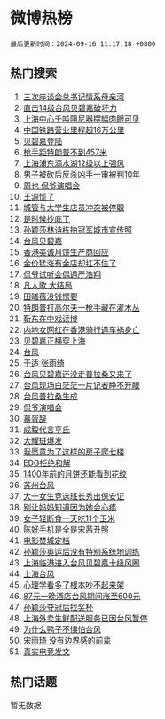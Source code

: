 # 微博热榜

`最后更新时间：2024-09-16 11:17:18 +0800`

## 热门搜索

1. [三次座谈会总书记情系母亲河](https://m.weibo.cn/search?containerid=100103type%3D1%26t%3D10%26q%3D%23%E4%B8%89%E6%AC%A1%E5%BA%A7%E8%B0%88%E4%BC%9A%E6%80%BB%E4%B9%A6%E8%AE%B0%E6%83%85%E7%B3%BB%E6%AF%8D%E4%BA%B2%E6%B2%B3%23&stream_entry_id=51&isnewpage=1&extparam=seat%3D1%26cate%3D10103%26pos%3D0%26q%3D%2523%25E4%25B8%2589%25E6%25AC%25A1%25E5%25BA%25A7%25E8%25B0%2588%25E4%25BC%259A%25E6%2580%25BB%25E4%25B9%25A6%25E8%25AE%25B0%25E6%2583%2585%25E7%25B3%25BB%25E6%25AF%258D%25E4%25BA%25B2%25E6%25B2%25B3%2523%26dgr%3D0%26stream_entry_id%3D51%26c_type%3D51%26filter_type%3Drealtimehot%26display_time%3D1726456637%26pre_seqid%3D17264566372360123631363)
1. [直击14级台风贝碧嘉破坏力](https://m.weibo.cn/search?containerid=100103type%3D1%26t%3D10%26q%3D%23%E7%9B%B4%E5%87%BB14%E7%BA%A7%E5%8F%B0%E9%A3%8E%E8%B4%9D%E7%A2%A7%E5%98%89%E7%A0%B4%E5%9D%8F%E5%8A%9B%23&stream_entry_id=31&isnewpage=1&extparam=seat%3D1%26q%3D%2523%25E7%259B%25B4%25E5%2587%25BB14%25E7%25BA%25A7%25E5%258F%25B0%25E9%25A3%258E%25E8%25B4%259D%25E7%25A2%25A7%25E5%2598%2589%25E7%25A0%25B4%25E5%259D%258F%25E5%258A%259B%2523%26filter_type%3Drealtimehot%26c_type%3D31%26realpos%3D1%26band_rank%3D1%26pos%3D0%26cate%3D5001%26flag%3D1%26stream_entry_id%3D31%26lcate%3D5001%26dgr%3D0%26display_time%3D1726456637%26pre_seqid%3D17264566372360123631363)
1. [上海中心千吨阻尼器摆幅肉眼可见](https://m.weibo.cn/search?containerid=100103type%3D1%26t%3D10%26q%3D%23%E4%B8%8A%E6%B5%B7%E4%B8%AD%E5%BF%83%E5%8D%83%E5%90%A8%E9%98%BB%E5%B0%BC%E5%99%A8%E6%91%86%E5%B9%85%E8%82%89%E7%9C%BC%E5%8F%AF%E8%A7%81%23&stream_entry_id=31&isnewpage=1&extparam=seat%3D1%26q%3D%2523%25E4%25B8%258A%25E6%25B5%25B7%25E4%25B8%25AD%25E5%25BF%2583%25E5%258D%2583%25E5%2590%25A8%25E9%2598%25BB%25E5%25B0%25BC%25E5%2599%25A8%25E6%2591%2586%25E5%25B9%2585%25E8%2582%2589%25E7%259C%25BC%25E5%258F%25AF%25E8%25A7%2581%2523%26filter_type%3Drealtimehot%26c_type%3D31%26realpos%3D2%26band_rank%3D2%26pos%3D1%26cate%3D5001%26flag%3D1%26stream_entry_id%3D31%26lcate%3D5001%26dgr%3D0%26display_time%3D1726456637%26pre_seqid%3D17264566372360123631363)
1. [中国铁路营业里程超16万公里](https://m.weibo.cn/search?containerid=100103type%3D1%26t%3D10%26q%3D%23%E4%B8%AD%E5%9B%BD%E9%93%81%E8%B7%AF%E8%90%A5%E4%B8%9A%E9%87%8C%E7%A8%8B%E8%B6%8516%E4%B8%87%E5%85%AC%E9%87%8C%23&stream_entry_id=31&isnewpage=1&extparam=seat%3D1%26q%3D%2523%25E4%25B8%25AD%25E5%259B%25BD%25E9%2593%2581%25E8%25B7%25AF%25E8%2590%25A5%25E4%25B8%259A%25E9%2587%258C%25E7%25A8%258B%25E8%25B6%258516%25E4%25B8%2587%25E5%2585%25AC%25E9%2587%258C%2523%26filter_type%3Drealtimehot%26c_type%3D31%26realpos%3D3%26band_rank%3D3%26pos%3D2%26cate%3D5001%26flag%3D0%26stream_entry_id%3D31%26lcate%3D5001%26dgr%3D0%26display_time%3D1726456637%26pre_seqid%3D17264566372360123631363)
1. [贝碧嘉登陆](https://m.weibo.cn/search?containerid=100103type%3D1%26t%3D10%26q%3D%E8%B4%9D%E7%A2%A7%E5%98%89%E7%99%BB%E9%99%86&stream_entry_id=31&isnewpage=1&extparam=seat%3D1%26q%3D%25E8%25B4%259D%25E7%25A2%25A7%25E5%2598%2589%25E7%2599%25BB%25E9%2599%2586%26filter_type%3Drealtimehot%26c_type%3D31%26realpos%3D4%26band_rank%3D4%26pos%3D3%26cate%3D5001%26flag%3D0%26stream_entry_id%3D31%26lcate%3D5001%26dgr%3D0%26display_time%3D1726456637%26pre_seqid%3D17264566372360123631363)
1. [枪手距特朗普不到457米](https://m.weibo.cn/search?containerid=100103type%3D1%26t%3D10%26q%3D%23%E6%9E%AA%E6%89%8B%E8%B7%9D%E7%89%B9%E6%9C%97%E6%99%AE%E4%B8%8D%E5%88%B0457%E7%B1%B3%23&stream_entry_id=31&isnewpage=1&extparam=seat%3D1%26q%3D%2523%25E6%259E%25AA%25E6%2589%258B%25E8%25B7%259D%25E7%2589%25B9%25E6%259C%2597%25E6%2599%25AE%25E4%25B8%258D%25E5%2588%25B0457%25E7%25B1%25B3%2523%26filter_type%3Drealtimehot%26c_type%3D31%26realpos%3D5%26band_rank%3D5%26pos%3D4%26cate%3D5001%26flag%3D2%26stream_entry_id%3D31%26lcate%3D5001%26dgr%3D0%26display_time%3D1726456637%26pre_seqid%3D17264566372360123631363)
1. [上海浦东滴水湖12级以上强风](https://m.weibo.cn/search?containerid=100103type%3D1%26t%3D10%26q%3D%23%E4%B8%8A%E6%B5%B7%E6%B5%A6%E4%B8%9C%E6%BB%B4%E6%B0%B4%E6%B9%9612%E7%BA%A7%E4%BB%A5%E4%B8%8A%E5%BC%BA%E9%A3%8E%23&stream_entry_id=31&isnewpage=1&extparam=seat%3D1%26q%3D%2523%25E4%25B8%258A%25E6%25B5%25B7%25E6%25B5%25A6%25E4%25B8%259C%25E6%25BB%25B4%25E6%25B0%25B4%25E6%25B9%259612%25E7%25BA%25A7%25E4%25BB%25A5%25E4%25B8%258A%25E5%25BC%25BA%25E9%25A3%258E%2523%26filter_type%3Drealtimehot%26c_type%3D31%26realpos%3D6%26band_rank%3D6%26pos%3D5%26cate%3D5001%26flag%3D1%26stream_entry_id%3D31%26lcate%3D5001%26dgr%3D0%26display_time%3D1726456637%26pre_seqid%3D17264566372360123631363)
1. [男子被砍后反杀凶手一审被判10年](https://m.weibo.cn/search?containerid=100103type%3D1%26t%3D10%26q%3D%23%E7%94%B7%E5%AD%90%E8%A2%AB%E7%A0%8D%E5%90%8E%E5%8F%8D%E6%9D%80%E5%87%B6%E6%89%8B%E4%B8%80%E5%AE%A1%E8%A2%AB%E5%88%A410%E5%B9%B4%23&stream_entry_id=31&isnewpage=1&extparam=seat%3D1%26q%3D%2523%25E7%2594%25B7%25E5%25AD%2590%25E8%25A2%25AB%25E7%25A0%258D%25E5%2590%258E%25E5%258F%258D%25E6%259D%2580%25E5%2587%25B6%25E6%2589%258B%25E4%25B8%2580%25E5%25AE%25A1%25E8%25A2%25AB%25E5%2588%25A410%25E5%25B9%25B4%2523%26filter_type%3Drealtimehot%26c_type%3D31%26realpos%3D7%26band_rank%3D7%26pos%3D6%26cate%3D5001%26flag%3D0%26stream_entry_id%3D31%26lcate%3D5001%26dgr%3D0%26display_time%3D1726456637%26pre_seqid%3D17264566372360123631363)
1. [周也 侃爷演唱会](https://m.weibo.cn/search?containerid=100103type%3D1%26t%3D10%26q%3D%E5%91%A8%E4%B9%9F+%E4%BE%83%E7%88%B7%E6%BC%94%E5%94%B1%E4%BC%9A&stream_entry_id=31&isnewpage=1&extparam=seat%3D1%26q%3D%25E5%2591%25A8%25E4%25B9%259F%2520%25E4%25BE%2583%25E7%2588%25B7%25E6%25BC%2594%25E5%2594%25B1%25E4%25BC%259A%26filter_type%3Drealtimehot%26c_type%3D31%26realpos%3D8%26band_rank%3D8%26pos%3D7%26cate%3D5001%26flag%3D2%26stream_entry_id%3D31%26lcate%3D5001%26dgr%3D0%26display_time%3D1726456637%26pre_seqid%3D17264566372360123631363)
1. [王源慌了](https://m.weibo.cn/search?containerid=100103type%3D1%26t%3D10%26q%3D%23%E7%8E%8B%E6%BA%90%E6%85%8C%E4%BA%86%23&stream_entry_id=31&isnewpage=1&extparam=seat%3D1%26q%3D%2523%25E7%258E%258B%25E6%25BA%2590%25E6%2585%258C%25E4%25BA%2586%2523%26filter_type%3Drealtimehot%26c_type%3D31%26realpos%3D9%26band_rank%3D9%26pos%3D8%26cate%3D5001%26flag%3D2%26stream_entry_id%3D31%26lcate%3D5001%26dgr%3D0%26display_time%3D1726456637%26pre_seqid%3D17264566372360123631363)
1. [城管与大学生店员冲突被停职](https://m.weibo.cn/search?containerid=100103type%3D1%26t%3D10%26q%3D%23%E5%9F%8E%E7%AE%A1%E4%B8%8E%E5%A4%A7%E5%AD%A6%E7%94%9F%E5%BA%97%E5%91%98%E5%86%B2%E7%AA%81%E8%A2%AB%E5%81%9C%E8%81%8C%23&stream_entry_id=31&isnewpage=1&extparam=seat%3D1%26q%3D%2523%25E5%259F%258E%25E7%25AE%25A1%25E4%25B8%258E%25E5%25A4%25A7%25E5%25AD%25A6%25E7%2594%259F%25E5%25BA%2597%25E5%2591%2598%25E5%2586%25B2%25E7%25AA%2581%25E8%25A2%25AB%25E5%2581%259C%25E8%2581%258C%2523%26filter_type%3Drealtimehot%26c_type%3D31%26realpos%3D10%26band_rank%3D10%26pos%3D9%26cate%3D5001%26flag%3D1%26stream_entry_id%3D31%26lcate%3D5001%26dgr%3D0%26display_time%3D1726456637%26pre_seqid%3D17264566372360123631363)
1. [是时候抄底了](https://m.weibo.cn/search?containerid=100103type%3D1%26t%3D10%26q%3D%23%E6%98%AF%E6%97%B6%E5%80%99%E6%8A%84%E5%BA%95%E4%BA%86%23&stream_entry_id=31&isnewpage=1&extparam=seat%3D1%26q%3D%2523%25E6%2598%25AF%25E6%2597%25B6%25E5%2580%2599%25E6%258A%2584%25E5%25BA%2595%25E4%25BA%2586%2523%26filter_type%3Drealtimehot%26c_type%3D31%26adid%3D254913%26realpos%3D11%26band_rank%3D11%26pos%3D10%26dgr%3D0%26flag%3D0%26stream_entry_id%3D31%26lcate%3D5001%26cate%3D5001%26display_time%3D1726456637%26pre_seqid%3D17264566372360123631363)
1. [孙颖莎林诗栋拍冠军城市宣传照](https://m.weibo.cn/search?containerid=100103type%3D1%26t%3D10%26q%3D%23%E5%AD%99%E9%A2%96%E8%8E%8E%E6%9E%97%E8%AF%97%E6%A0%8B%E6%8B%8D%E5%86%A0%E5%86%9B%E5%9F%8E%E5%B8%82%E5%AE%A3%E4%BC%A0%E7%85%A7%23&stream_entry_id=31&isnewpage=1&extparam=seat%3D1%26q%3D%2523%25E5%25AD%2599%25E9%25A2%2596%25E8%258E%258E%25E6%259E%2597%25E8%25AF%2597%25E6%25A0%258B%25E6%258B%258D%25E5%2586%25A0%25E5%2586%259B%25E5%259F%258E%25E5%25B8%2582%25E5%25AE%25A3%25E4%25BC%25A0%25E7%2585%25A7%2523%26filter_type%3Drealtimehot%26c_type%3D31%26realpos%3D12%26band_rank%3D12%26pos%3D11%26cate%3D5001%26flag%3D1%26stream_entry_id%3D31%26lcate%3D5001%26dgr%3D0%26display_time%3D1726456637%26pre_seqid%3D17264566372360123631363)
1. [台风贝碧嘉](https://m.weibo.cn/search?containerid=100103type%3D1%26t%3D10%26q%3D%E5%8F%B0%E9%A3%8E%E8%B4%9D%E7%A2%A7%E5%98%89&stream_entry_id=31&isnewpage=1&extparam=seat%3D1%26q%3D%25E5%258F%25B0%25E9%25A3%258E%25E8%25B4%259D%25E7%25A2%25A7%25E5%2598%2589%26filter_type%3Drealtimehot%26c_type%3D31%26realpos%3D13%26band_rank%3D13%26pos%3D12%26cate%3D5001%26flag%3D0%26stream_entry_id%3D31%26lcate%3D5001%26dgr%3D0%26display_time%3D1726456637%26pre_seqid%3D17264566372360123631363)
1. [香港美诚月饼生产商回应](https://m.weibo.cn/search?containerid=100103type%3D1%26t%3D10%26q%3D%23%E9%A6%99%E6%B8%AF%E7%BE%8E%E8%AF%9A%E6%9C%88%E9%A5%BC%E7%94%9F%E4%BA%A7%E5%95%86%E5%9B%9E%E5%BA%94%23&stream_entry_id=31&isnewpage=1&extparam=seat%3D1%26q%3D%2523%25E9%25A6%2599%25E6%25B8%25AF%25E7%25BE%258E%25E8%25AF%259A%25E6%259C%2588%25E9%25A5%25BC%25E7%2594%259F%25E4%25BA%25A7%25E5%2595%2586%25E5%259B%259E%25E5%25BA%2594%2523%26filter_type%3Drealtimehot%26c_type%3D31%26realpos%3D14%26band_rank%3D14%26pos%3D13%26cate%3D5001%26flag%3D2%26stream_entry_id%3D31%26lcate%3D5001%26dgr%3D0%26display_time%3D1726456637%26pre_seqid%3D17264566372360123631363)
1. [金价猛涨有金店却扛不住了](https://m.weibo.cn/search?containerid=100103type%3D1%26t%3D10%26q%3D%23%E9%87%91%E4%BB%B7%E7%8C%9B%E6%B6%A8%E6%9C%89%E9%87%91%E5%BA%97%E5%8D%B4%E6%89%9B%E4%B8%8D%E4%BD%8F%E4%BA%86%23&stream_entry_id=31&isnewpage=1&extparam=seat%3D1%26q%3D%2523%25E9%2587%2591%25E4%25BB%25B7%25E7%258C%259B%25E6%25B6%25A8%25E6%259C%2589%25E9%2587%2591%25E5%25BA%2597%25E5%258D%25B4%25E6%2589%259B%25E4%25B8%258D%25E4%25BD%258F%25E4%25BA%2586%2523%26filter_type%3Drealtimehot%26c_type%3D31%26realpos%3D15%26band_rank%3D15%26pos%3D14%26cate%3D5001%26flag%3D1%26stream_entry_id%3D31%26lcate%3D5001%26dgr%3D0%26display_time%3D1726456637%26pre_seqid%3D17264566372360123631363)
1. [侃爷试听会偶遇严浩翔](https://m.weibo.cn/search?containerid=100103type%3D1%26t%3D10%26q%3D%23%E4%BE%83%E7%88%B7%E8%AF%95%E5%90%AC%E4%BC%9A%E5%81%B6%E9%81%87%E4%B8%A5%E6%B5%A9%E7%BF%94%23&stream_entry_id=31&isnewpage=1&extparam=seat%3D1%26q%3D%2523%25E4%25BE%2583%25E7%2588%25B7%25E8%25AF%2595%25E5%2590%25AC%25E4%25BC%259A%25E5%2581%25B6%25E9%2581%2587%25E4%25B8%25A5%25E6%25B5%25A9%25E7%25BF%2594%2523%26filter_type%3Drealtimehot%26c_type%3D31%26realpos%3D16%26band_rank%3D16%26pos%3D15%26cate%3D5001%26flag%3D0%26stream_entry_id%3D31%26lcate%3D5001%26dgr%3D0%26display_time%3D1726456637%26pre_seqid%3D17264566372360123631363)
1. [凡人歌 大结局](https://m.weibo.cn/search?containerid=100103type%3D1%26t%3D10%26q%3D%E5%87%A1%E4%BA%BA%E6%AD%8C+%E5%A4%A7%E7%BB%93%E5%B1%80&stream_entry_id=31&isnewpage=1&extparam=seat%3D1%26q%3D%25E5%2587%25A1%25E4%25BA%25BA%25E6%25AD%258C%2520%25E5%25A4%25A7%25E7%25BB%2593%25E5%25B1%2580%26filter_type%3Drealtimehot%26c_type%3D31%26realpos%3D17%26band_rank%3D17%26pos%3D16%26cate%3D5001%26flag%3D2%26stream_entry_id%3D31%26lcate%3D5001%26dgr%3D0%26display_time%3D1726456637%26pre_seqid%3D17264566372360123631363)
1. [田曦薇没钱愣要](https://m.weibo.cn/search?containerid=100103type%3D1%26t%3D10%26q%3D%E7%94%B0%E6%9B%A6%E8%96%87%E6%B2%A1%E9%92%B1%E6%84%A3%E8%A6%81&stream_entry_id=31&isnewpage=1&extparam=seat%3D1%26q%3D%25E7%2594%25B0%25E6%259B%25A6%25E8%2596%2587%25E6%25B2%25A1%25E9%2592%25B1%25E6%2584%25A3%25E8%25A6%2581%26filter_type%3Drealtimehot%26c_type%3D31%26realpos%3D18%26band_rank%3D18%26pos%3D17%26cate%3D5001%26flag%3D1%26stream_entry_id%3D31%26lcate%3D5001%26dgr%3D0%26display_time%3D1726456637%26pre_seqid%3D17264566372360123631363)
1. [特朗普打高尔夫一枪手藏在灌木丛](https://m.weibo.cn/search?containerid=100103type%3D1%26t%3D10%26q%3D%23%E7%89%B9%E6%9C%97%E6%99%AE%E6%89%93%E9%AB%98%E5%B0%94%E5%A4%AB%E4%B8%80%E6%9E%AA%E6%89%8B%E8%97%8F%E5%9C%A8%E7%81%8C%E6%9C%A8%E4%B8%9B%23&stream_entry_id=31&isnewpage=1&extparam=seat%3D1%26q%3D%2523%25E7%2589%25B9%25E6%259C%2597%25E6%2599%25AE%25E6%2589%2593%25E9%25AB%2598%25E5%25B0%2594%25E5%25A4%25AB%25E4%25B8%2580%25E6%259E%25AA%25E6%2589%258B%25E8%2597%258F%25E5%259C%25A8%25E7%2581%258C%25E6%259C%25A8%25E4%25B8%259B%2523%26filter_type%3Drealtimehot%26c_type%3D31%26realpos%3D19%26band_rank%3D19%26pos%3D18%26cate%3D5001%26flag%3D0%26stream_entry_id%3D31%26lcate%3D5001%26dgr%3D0%26display_time%3D1726456637%26pre_seqid%3D17264566372360123631363)
1. [靳东在中戏读博](https://m.weibo.cn/search?containerid=100103type%3D1%26t%3D10%26q%3D%23%E9%9D%B3%E4%B8%9C%E5%9C%A8%E4%B8%AD%E6%88%8F%E8%AF%BB%E5%8D%9A%23&stream_entry_id=31&isnewpage=1&extparam=seat%3D1%26q%3D%2523%25E9%259D%25B3%25E4%25B8%259C%25E5%259C%25A8%25E4%25B8%25AD%25E6%2588%258F%25E8%25AF%25BB%25E5%258D%259A%2523%26filter_type%3Drealtimehot%26c_type%3D31%26realpos%3D20%26band_rank%3D20%26pos%3D19%26cate%3D5001%26flag%3D1%26stream_entry_id%3D31%26lcate%3D5001%26dgr%3D0%26display_time%3D1726456637%26pre_seqid%3D17264566372360123631363)
1. [内地女网红在香港骑行遇车祸身亡](https://m.weibo.cn/search?containerid=100103type%3D1%26t%3D10%26q%3D%23%E5%86%85%E5%9C%B0%E5%A5%B3%E7%BD%91%E7%BA%A2%E5%9C%A8%E9%A6%99%E6%B8%AF%E9%AA%91%E8%A1%8C%E9%81%87%E8%BD%A6%E7%A5%B8%E8%BA%AB%E4%BA%A1%23&stream_entry_id=31&isnewpage=1&extparam=seat%3D1%26q%3D%2523%25E5%2586%2585%25E5%259C%25B0%25E5%25A5%25B3%25E7%25BD%2591%25E7%25BA%25A2%25E5%259C%25A8%25E9%25A6%2599%25E6%25B8%25AF%25E9%25AA%2591%25E8%25A1%258C%25E9%2581%2587%25E8%25BD%25A6%25E7%25A5%25B8%25E8%25BA%25AB%25E4%25BA%25A1%2523%26filter_type%3Drealtimehot%26c_type%3D31%26realpos%3D21%26band_rank%3D21%26pos%3D20%26cate%3D5001%26flag%3D1%26stream_entry_id%3D31%26lcate%3D5001%26dgr%3D0%26display_time%3D1726456637%26pre_seqid%3D17264566372360123631363)
1. [贝碧嘉正横穿上海](https://m.weibo.cn/search?containerid=100103type%3D1%26t%3D10%26q%3D%23%E8%B4%9D%E7%A2%A7%E5%98%89%E6%AD%A3%E6%A8%AA%E7%A9%BF%E4%B8%8A%E6%B5%B7%23&stream_entry_id=31&isnewpage=1&extparam=seat%3D1%26q%3D%2523%25E8%25B4%259D%25E7%25A2%25A7%25E5%2598%2589%25E6%25AD%25A3%25E6%25A8%25AA%25E7%25A9%25BF%25E4%25B8%258A%25E6%25B5%25B7%2523%26filter_type%3Drealtimehot%26c_type%3D31%26realpos%3D22%26band_rank%3D22%26pos%3D21%26cate%3D5001%26flag%3D1%26stream_entry_id%3D31%26lcate%3D5001%26dgr%3D0%26display_time%3D1726456637%26pre_seqid%3D17264566372360123631363)
1. [台风](https://m.weibo.cn/search?containerid=100103type%3D1%26t%3D10%26q%3D%E5%8F%B0%E9%A3%8E&stream_entry_id=31&isnewpage=1&extparam=seat%3D1%26q%3D%25E5%258F%25B0%25E9%25A3%258E%26filter_type%3Drealtimehot%26c_type%3D31%26realpos%3D23%26band_rank%3D23%26pos%3D22%26cate%3D5001%26flag%3D0%26stream_entry_id%3D31%26lcate%3D5001%26dgr%3D0%26display_time%3D1726456637%26pre_seqid%3D17264566372360123631363)
1. [于适 张雨绮](https://m.weibo.cn/search?containerid=100103type%3D1%26t%3D10%26q%3D%E4%BA%8E%E9%80%82+%E5%BC%A0%E9%9B%A8%E7%BB%AE&stream_entry_id=31&isnewpage=1&extparam=seat%3D1%26q%3D%25E4%25BA%258E%25E9%2580%2582%2520%25E5%25BC%25A0%25E9%259B%25A8%25E7%25BB%25AE%26filter_type%3Drealtimehot%26c_type%3D31%26realpos%3D24%26band_rank%3D24%26pos%3D23%26cate%3D5001%26flag%3D2%26stream_entry_id%3D31%26lcate%3D5001%26dgr%3D0%26display_time%3D1726456637%26pre_seqid%3D17264566372360123631363)
1. [台风贝碧嘉还没走普拉桑又来了](https://m.weibo.cn/search?containerid=100103type%3D1%26t%3D10%26q%3D%23%E5%8F%B0%E9%A3%8E%E8%B4%9D%E7%A2%A7%E5%98%89%E8%BF%98%E6%B2%A1%E8%B5%B0%E6%99%AE%E6%8B%89%E6%A1%91%E5%8F%88%E6%9D%A5%E4%BA%86%23&stream_entry_id=31&isnewpage=1&extparam=seat%3D1%26q%3D%2523%25E5%258F%25B0%25E9%25A3%258E%25E8%25B4%259D%25E7%25A2%25A7%25E5%2598%2589%25E8%25BF%2598%25E6%25B2%25A1%25E8%25B5%25B0%25E6%2599%25AE%25E6%258B%2589%25E6%25A1%2591%25E5%258F%2588%25E6%259D%25A5%25E4%25BA%2586%2523%26filter_type%3Drealtimehot%26c_type%3D31%26realpos%3D25%26band_rank%3D25%26pos%3D24%26cate%3D5001%26flag%3D0%26stream_entry_id%3D31%26lcate%3D5001%26dgr%3D0%26display_time%3D1726456637%26pre_seqid%3D17264566372360123631363)
1. [台风现场白茫茫一片记者睁不开眼](https://m.weibo.cn/search?containerid=100103type%3D1%26t%3D10%26q%3D%23%E5%8F%B0%E9%A3%8E%E7%8E%B0%E5%9C%BA%E7%99%BD%E8%8C%AB%E8%8C%AB%E4%B8%80%E7%89%87%E8%AE%B0%E8%80%85%E7%9D%81%E4%B8%8D%E5%BC%80%E7%9C%BC%23&stream_entry_id=31&isnewpage=1&extparam=seat%3D1%26q%3D%2523%25E5%258F%25B0%25E9%25A3%258E%25E7%258E%25B0%25E5%259C%25BA%25E7%2599%25BD%25E8%258C%25AB%25E8%258C%25AB%25E4%25B8%2580%25E7%2589%2587%25E8%25AE%25B0%25E8%2580%2585%25E7%259D%2581%25E4%25B8%258D%25E5%25BC%2580%25E7%259C%25BC%2523%26filter_type%3Drealtimehot%26c_type%3D31%26realpos%3D26%26band_rank%3D26%26pos%3D25%26cate%3D5001%26flag%3D1%26stream_entry_id%3D31%26lcate%3D5001%26dgr%3D0%26display_time%3D1726456637%26pre_seqid%3D17264566372360123631363)
1. [台风普拉桑生成](https://m.weibo.cn/search?containerid=100103type%3D1%26t%3D10%26q%3D%23%E5%8F%B0%E9%A3%8E%E6%99%AE%E6%8B%89%E6%A1%91%E7%94%9F%E6%88%90%23&stream_entry_id=31&isnewpage=1&extparam=seat%3D1%26q%3D%2523%25E5%258F%25B0%25E9%25A3%258E%25E6%2599%25AE%25E6%258B%2589%25E6%25A1%2591%25E7%2594%259F%25E6%2588%2590%2523%26filter_type%3Drealtimehot%26c_type%3D31%26realpos%3D27%26band_rank%3D27%26pos%3D26%26cate%3D5001%26flag%3D0%26stream_entry_id%3D31%26lcate%3D5001%26dgr%3D0%26display_time%3D1726456637%26pre_seqid%3D17264566372360123631363)
1. [侃爷演唱会](https://m.weibo.cn/search?containerid=100103type%3D1%26t%3D10%26q%3D%E4%BE%83%E7%88%B7%E6%BC%94%E5%94%B1%E4%BC%9A&stream_entry_id=31&isnewpage=1&extparam=seat%3D1%26q%3D%25E4%25BE%2583%25E7%2588%25B7%25E6%25BC%2594%25E5%2594%25B1%25E4%25BC%259A%26filter_type%3Drealtimehot%26c_type%3D31%26realpos%3D28%26band_rank%3D28%26pos%3D27%26cate%3D5001%26flag%3D0%26stream_entry_id%3D31%26lcate%3D5001%26dgr%3D0%26display_time%3D1726456637%26pre_seqid%3D17264566372360123631363)
1. [慕胥辞](https://m.weibo.cn/search?containerid=100103type%3D1%26t%3D10%26q%3D%E6%85%95%E8%83%A5%E8%BE%9E&stream_entry_id=31&isnewpage=1&extparam=seat%3D1%26q%3D%25E6%2585%2595%25E8%2583%25A5%25E8%25BE%259E%26filter_type%3Drealtimehot%26c_type%3D31%26realpos%3D29%26band_rank%3D29%26pos%3D28%26cate%3D5001%26flag%3D0%26stream_entry_id%3D31%26lcate%3D5001%26dgr%3D0%26display_time%3D1726456637%26pre_seqid%3D17264566372360123631363)
1. [成毅代言亨氏](https://m.weibo.cn/search?containerid=100103type%3D1%26t%3D10%26q%3D%E6%88%90%E6%AF%85%E4%BB%A3%E8%A8%80%E4%BA%A8%E6%B0%8F&stream_entry_id=31&isnewpage=1&extparam=seat%3D1%26q%3D%25E6%2588%2590%25E6%25AF%2585%25E4%25BB%25A3%25E8%25A8%2580%25E4%25BA%25A8%25E6%25B0%258F%26filter_type%3Drealtimehot%26c_type%3D31%26realpos%3D30%26band_rank%3D30%26pos%3D29%26cate%3D5001%26flag%3D1%26stream_entry_id%3D31%26lcate%3D5001%26dgr%3D0%26display_time%3D1726456637%26pre_seqid%3D17264566372360123631363)
1. [大耀斑爆发](https://m.weibo.cn/search?containerid=100103type%3D1%26t%3D10%26q%3D%23%E5%A4%A7%E8%80%80%E6%96%91%E7%88%86%E5%8F%91%23&stream_entry_id=31&isnewpage=1&extparam=seat%3D1%26q%3D%2523%25E5%25A4%25A7%25E8%2580%2580%25E6%2596%2591%25E7%2588%2586%25E5%258F%2591%2523%26filter_type%3Drealtimehot%26c_type%3D31%26realpos%3D31%26band_rank%3D31%26pos%3D30%26cate%3D5001%26flag%3D1%26stream_entry_id%3D31%26lcate%3D5001%26dgr%3D0%26display_time%3D1726456637%26pre_seqid%3D17264566372360123631363)
1. [我愿意为了这样的房子爬七楼](https://m.weibo.cn/search?containerid=100103type%3D1%26t%3D10%26q%3D%E6%88%91%E6%84%BF%E6%84%8F%E4%B8%BA%E4%BA%86%E8%BF%99%E6%A0%B7%E7%9A%84%E6%88%BF%E5%AD%90%E7%88%AC%E4%B8%83%E6%A5%BC&stream_entry_id=31&isnewpage=1&extparam=seat%3D1%26q%3D%25E6%2588%2591%25E6%2584%25BF%25E6%2584%258F%25E4%25B8%25BA%25E4%25BA%2586%25E8%25BF%2599%25E6%25A0%25B7%25E7%259A%2584%25E6%2588%25BF%25E5%25AD%2590%25E7%2588%25AC%25E4%25B8%2583%25E6%25A5%25BC%26filter_type%3Drealtimehot%26c_type%3D31%26realpos%3D32%26band_rank%3D32%26pos%3D31%26cate%3D5001%26flag%3D1%26stream_entry_id%3D31%26lcate%3D5001%26dgr%3D0%26display_time%3D1726456637%26pre_seqid%3D17264566372360123631363)
1. [EDG拒绝和解](https://m.weibo.cn/search?containerid=100103type%3D1%26t%3D10%26q%3D%23EDG%E6%8B%92%E7%BB%9D%E5%92%8C%E8%A7%A3%23&stream_entry_id=31&isnewpage=1&extparam=seat%3D1%26q%3D%2523EDG%25E6%258B%2592%25E7%25BB%259D%25E5%2592%258C%25E8%25A7%25A3%2523%26filter_type%3Drealtimehot%26c_type%3D31%26realpos%3D33%26band_rank%3D33%26pos%3D32%26cate%3D5001%26flag%3D0%26stream_entry_id%3D31%26lcate%3D5001%26dgr%3D0%26display_time%3D1726456637%26pre_seqid%3D17264566372360123631363)
1. [1400年前的月饼还能看到花纹](https://m.weibo.cn/search?containerid=100103type%3D1%26t%3D10%26q%3D%231400%E5%B9%B4%E5%89%8D%E7%9A%84%E6%9C%88%E9%A5%BC%E8%BF%98%E8%83%BD%E7%9C%8B%E5%88%B0%E8%8A%B1%E7%BA%B9%23&stream_entry_id=31&isnewpage=1&extparam=seat%3D1%26q%3D%25231400%25E5%25B9%25B4%25E5%2589%258D%25E7%259A%2584%25E6%259C%2588%25E9%25A5%25BC%25E8%25BF%2598%25E8%2583%25BD%25E7%259C%258B%25E5%2588%25B0%25E8%258A%25B1%25E7%25BA%25B9%2523%26filter_type%3Drealtimehot%26c_type%3D31%26realpos%3D34%26band_rank%3D34%26pos%3D33%26cate%3D5001%26flag%3D0%26stream_entry_id%3D31%26lcate%3D5001%26dgr%3D0%26display_time%3D1726456637%26pre_seqid%3D17264566372360123631363)
1. [苏州台风](https://m.weibo.cn/search?containerid=100103type%3D1%26t%3D10%26q%3D%E8%8B%8F%E5%B7%9E%E5%8F%B0%E9%A3%8E&stream_entry_id=31&isnewpage=1&extparam=seat%3D1%26q%3D%25E8%258B%258F%25E5%25B7%259E%25E5%258F%25B0%25E9%25A3%258E%26filter_type%3Drealtimehot%26c_type%3D31%26realpos%3D35%26band_rank%3D35%26pos%3D34%26cate%3D5001%26flag%3D1%26stream_entry_id%3D31%26lcate%3D5001%26dgr%3D0%26display_time%3D1726456637%26pre_seqid%3D17264566372360123631363)
1. [大一女生竞选班长秀出保安证](https://m.weibo.cn/search?containerid=100103type%3D1%26t%3D10%26q%3D%23%E5%A4%A7%E4%B8%80%E5%A5%B3%E7%94%9F%E7%AB%9E%E9%80%89%E7%8F%AD%E9%95%BF%E7%A7%80%E5%87%BA%E4%BF%9D%E5%AE%89%E8%AF%81%23&stream_entry_id=31&isnewpage=1&extparam=seat%3D1%26q%3D%2523%25E5%25A4%25A7%25E4%25B8%2580%25E5%25A5%25B3%25E7%2594%259F%25E7%25AB%259E%25E9%2580%2589%25E7%258F%25AD%25E9%2595%25BF%25E7%25A7%2580%25E5%2587%25BA%25E4%25BF%259D%25E5%25AE%2589%25E8%25AF%2581%2523%26filter_type%3Drealtimehot%26c_type%3D31%26realpos%3D36%26band_rank%3D36%26pos%3D35%26cate%3D5001%26flag%3D0%26stream_entry_id%3D31%26lcate%3D5001%26dgr%3D0%26display_time%3D1726456637%26pre_seqid%3D17264566372360123631363)
1. [别让妈妈知道因为她会心疼](https://m.weibo.cn/search?containerid=100103type%3D1%26t%3D10%26q%3D%E5%88%AB%E8%AE%A9%E5%A6%88%E5%A6%88%E7%9F%A5%E9%81%93%E5%9B%A0%E4%B8%BA%E5%A5%B9%E4%BC%9A%E5%BF%83%E7%96%BC&stream_entry_id=31&isnewpage=1&extparam=seat%3D1%26q%3D%25E5%2588%25AB%25E8%25AE%25A9%25E5%25A6%2588%25E5%25A6%2588%25E7%259F%25A5%25E9%2581%2593%25E5%259B%25A0%25E4%25B8%25BA%25E5%25A5%25B9%25E4%25BC%259A%25E5%25BF%2583%25E7%2596%25BC%26filter_type%3Drealtimehot%26c_type%3D31%26realpos%3D37%26band_rank%3D37%26pos%3D36%26cate%3D5001%26flag%3D1%26stream_entry_id%3D31%26lcate%3D5001%26dgr%3D0%26display_time%3D1726456637%26pre_seqid%3D17264566372360123631363)
1. [女子轻断食一天吃11个玉米](https://m.weibo.cn/search?containerid=100103type%3D1%26t%3D10%26q%3D%23%E5%A5%B3%E5%AD%90%E8%BD%BB%E6%96%AD%E9%A3%9F%E4%B8%80%E5%A4%A9%E5%90%8311%E4%B8%AA%E7%8E%89%E7%B1%B3%23&stream_entry_id=31&isnewpage=1&extparam=seat%3D1%26q%3D%2523%25E5%25A5%25B3%25E5%25AD%2590%25E8%25BD%25BB%25E6%2596%25AD%25E9%25A3%259F%25E4%25B8%2580%25E5%25A4%25A9%25E5%2590%258311%25E4%25B8%25AA%25E7%258E%2589%25E7%25B1%25B3%2523%26filter_type%3Drealtimehot%26c_type%3D31%26realpos%3D38%26band_rank%3D38%26pos%3D37%26cate%3D5001%26flag%3D0%26stream_entry_id%3D31%26lcate%3D5001%26dgr%3D0%26display_time%3D1726456637%26pre_seqid%3D17264566372360123631363)
1. [陈好手机是全是宋茜丑照](https://m.weibo.cn/search?containerid=100103type%3D1%26t%3D10%26q%3D%E9%99%88%E5%A5%BD%E6%89%8B%E6%9C%BA%E6%98%AF%E5%85%A8%E6%98%AF%E5%AE%8B%E8%8C%9C%E4%B8%91%E7%85%A7&stream_entry_id=31&isnewpage=1&extparam=seat%3D1%26q%3D%25E9%2599%2588%25E5%25A5%25BD%25E6%2589%258B%25E6%259C%25BA%25E6%2598%25AF%25E5%2585%25A8%25E6%2598%25AF%25E5%25AE%258B%25E8%258C%259C%25E4%25B8%2591%25E7%2585%25A7%26filter_type%3Drealtimehot%26c_type%3D31%26realpos%3D39%26band_rank%3D39%26pos%3D38%26cate%3D5001%26flag%3D0%26stream_entry_id%3D31%26lcate%3D5001%26dgr%3D0%26display_time%3D1726456637%26pre_seqid%3D17264566372360123631363)
1. [电影焚城定档](https://m.weibo.cn/search?containerid=100103type%3D1%26t%3D10%26q%3D%23%E7%94%B5%E5%BD%B1%E7%84%9A%E5%9F%8E%E5%AE%9A%E6%A1%A3%23&stream_entry_id=31&isnewpage=1&extparam=seat%3D1%26q%3D%2523%25E7%2594%25B5%25E5%25BD%25B1%25E7%2584%259A%25E5%259F%258E%25E5%25AE%259A%25E6%25A1%25A3%2523%26filter_type%3Drealtimehot%26c_type%3D31%26realpos%3D40%26band_rank%3D40%26pos%3D39%26cate%3D5001%26flag%3D1%26stream_entry_id%3D31%26lcate%3D5001%26dgr%3D0%26display_time%3D1726456637%26pre_seqid%3D17264566372360123631363)
1. [孙颖莎奥运后没有特别系统地训练](https://m.weibo.cn/search?containerid=100103type%3D1%26t%3D10%26q%3D%23%E5%AD%99%E9%A2%96%E8%8E%8E%E5%A5%A5%E8%BF%90%E5%90%8E%E6%B2%A1%E6%9C%89%E7%89%B9%E5%88%AB%E7%B3%BB%E7%BB%9F%E5%9C%B0%E8%AE%AD%E7%BB%83%23&stream_entry_id=31&isnewpage=1&extparam=seat%3D1%26q%3D%2523%25E5%25AD%2599%25E9%25A2%2596%25E8%258E%258E%25E5%25A5%25A5%25E8%25BF%2590%25E5%2590%258E%25E6%25B2%25A1%25E6%259C%2589%25E7%2589%25B9%25E5%2588%25AB%25E7%25B3%25BB%25E7%25BB%259F%25E5%259C%25B0%25E8%25AE%25AD%25E7%25BB%2583%2523%26filter_type%3Drealtimehot%26c_type%3D31%26realpos%3D41%26band_rank%3D41%26pos%3D40%26cate%3D5001%26flag%3D1%26stream_entry_id%3D31%26lcate%3D5001%26dgr%3D0%26display_time%3D1726456637%26pre_seqid%3D17264566372360123631363)
1. [上海临港进入台风贝碧嘉十级风圈](https://m.weibo.cn/search?containerid=100103type%3D1%26t%3D10%26q%3D%23%E4%B8%8A%E6%B5%B7%E4%B8%B4%E6%B8%AF%E8%BF%9B%E5%85%A5%E5%8F%B0%E9%A3%8E%E8%B4%9D%E7%A2%A7%E5%98%89%E5%8D%81%E7%BA%A7%E9%A3%8E%E5%9C%88%23&stream_entry_id=31&isnewpage=1&extparam=seat%3D1%26q%3D%2523%25E4%25B8%258A%25E6%25B5%25B7%25E4%25B8%25B4%25E6%25B8%25AF%25E8%25BF%259B%25E5%2585%25A5%25E5%258F%25B0%25E9%25A3%258E%25E8%25B4%259D%25E7%25A2%25A7%25E5%2598%2589%25E5%258D%2581%25E7%25BA%25A7%25E9%25A3%258E%25E5%259C%2588%2523%26filter_type%3Drealtimehot%26c_type%3D31%26realpos%3D42%26band_rank%3D42%26pos%3D41%26cate%3D5001%26flag%3D0%26stream_entry_id%3D31%26lcate%3D5001%26dgr%3D0%26display_time%3D1726456637%26pre_seqid%3D17264566372360123631363)
1. [上海台风](https://m.weibo.cn/search?containerid=100103type%3D1%26t%3D10%26q%3D%E4%B8%8A%E6%B5%B7%E5%8F%B0%E9%A3%8E&stream_entry_id=31&isnewpage=1&extparam=seat%3D1%26q%3D%25E4%25B8%258A%25E6%25B5%25B7%25E5%258F%25B0%25E9%25A3%258E%26filter_type%3Drealtimehot%26c_type%3D31%26realpos%3D43%26band_rank%3D43%26pos%3D42%26cate%3D5001%26flag%3D0%26stream_entry_id%3D31%26lcate%3D5001%26dgr%3D0%26display_time%3D1726456637%26pre_seqid%3D17264566372360123631363)
1. [心理学看多了根本吵不起来架](https://m.weibo.cn/search?containerid=100103type%3D1%26t%3D10%26q%3D%23%E5%BF%83%E7%90%86%E5%AD%A6%E7%9C%8B%E5%A4%9A%E4%BA%86%E6%A0%B9%E6%9C%AC%E5%90%B5%E4%B8%8D%E8%B5%B7%E6%9D%A5%E6%9E%B6%23&stream_entry_id=31&isnewpage=1&extparam=seat%3D1%26q%3D%2523%25E5%25BF%2583%25E7%2590%2586%25E5%25AD%25A6%25E7%259C%258B%25E5%25A4%259A%25E4%25BA%2586%25E6%25A0%25B9%25E6%259C%25AC%25E5%2590%25B5%25E4%25B8%258D%25E8%25B5%25B7%25E6%259D%25A5%25E6%259E%25B6%2523%26filter_type%3Drealtimehot%26c_type%3D31%26realpos%3D44%26band_rank%3D44%26pos%3D43%26cate%3D5001%26flag%3D0%26stream_entry_id%3D31%26lcate%3D5001%26dgr%3D0%26display_time%3D1726456637%26pre_seqid%3D17264566372360123631363)
1. [87元一晚酒店台风期间涨至600元](https://m.weibo.cn/search?containerid=100103type%3D1%26t%3D10%26q%3D%2387%E5%85%83%E4%B8%80%E6%99%9A%E9%85%92%E5%BA%97%E5%8F%B0%E9%A3%8E%E6%9C%9F%E9%97%B4%E6%B6%A8%E8%87%B3600%E5%85%83%23&stream_entry_id=31&isnewpage=1&extparam=seat%3D1%26q%3D%252387%25E5%2585%2583%25E4%25B8%2580%25E6%2599%259A%25E9%2585%2592%25E5%25BA%2597%25E5%258F%25B0%25E9%25A3%258E%25E6%259C%259F%25E9%2597%25B4%25E6%25B6%25A8%25E8%2587%25B3600%25E5%2585%2583%2523%26filter_type%3Drealtimehot%26c_type%3D31%26realpos%3D45%26band_rank%3D45%26pos%3D44%26cate%3D5001%26flag%3D0%26stream_entry_id%3D31%26lcate%3D5001%26dgr%3D0%26display_time%3D1726456637%26pre_seqid%3D17264566372360123631363)
1. [孙颖莎夺冠后找奖杯](https://m.weibo.cn/search?containerid=100103type%3D1%26t%3D10%26q%3D%23%E5%AD%99%E9%A2%96%E8%8E%8E%E5%A4%BA%E5%86%A0%E5%90%8E%E6%89%BE%E5%A5%96%E6%9D%AF%23&stream_entry_id=31&isnewpage=1&extparam=seat%3D1%26q%3D%2523%25E5%25AD%2599%25E9%25A2%2596%25E8%258E%258E%25E5%25A4%25BA%25E5%2586%25A0%25E5%2590%258E%25E6%2589%25BE%25E5%25A5%2596%25E6%259D%25AF%2523%26filter_type%3Drealtimehot%26c_type%3D31%26realpos%3D46%26band_rank%3D46%26pos%3D45%26cate%3D5001%26flag%3D1%26stream_entry_id%3D31%26lcate%3D5001%26dgr%3D0%26display_time%3D1726456637%26pre_seqid%3D17264566372360123631363)
1. [上海外卖生鲜配送服务已因台风暂停](https://m.weibo.cn/search?containerid=100103type%3D1%26t%3D10%26q%3D%23%E4%B8%8A%E6%B5%B7%E5%A4%96%E5%8D%96%E7%94%9F%E9%B2%9C%E9%85%8D%E9%80%81%E6%9C%8D%E5%8A%A1%E5%B7%B2%E5%9B%A0%E5%8F%B0%E9%A3%8E%E6%9A%82%E5%81%9C%23&stream_entry_id=31&isnewpage=1&extparam=seat%3D1%26q%3D%2523%25E4%25B8%258A%25E6%25B5%25B7%25E5%25A4%2596%25E5%258D%2596%25E7%2594%259F%25E9%25B2%259C%25E9%2585%258D%25E9%2580%2581%25E6%259C%258D%25E5%258A%25A1%25E5%25B7%25B2%25E5%259B%25A0%25E5%258F%25B0%25E9%25A3%258E%25E6%259A%2582%25E5%2581%259C%2523%26filter_type%3Drealtimehot%26c_type%3D31%26realpos%3D47%26band_rank%3D47%26pos%3D46%26cate%3D5001%26flag%3D1%26stream_entry_id%3D31%26lcate%3D5001%26dgr%3D0%26display_time%3D1726456637%26pre_seqid%3D17264566372360123631363)
1. [为什么鸭子不惧怕台风](https://m.weibo.cn/search?containerid=100103type%3D1%26t%3D10%26q%3D%E4%B8%BA%E4%BB%80%E4%B9%88%E9%B8%AD%E5%AD%90%E4%B8%8D%E6%83%A7%E6%80%95%E5%8F%B0%E9%A3%8E&stream_entry_id=31&isnewpage=1&extparam=seat%3D1%26q%3D%25E4%25B8%25BA%25E4%25BB%2580%25E4%25B9%2588%25E9%25B8%25AD%25E5%25AD%2590%25E4%25B8%258D%25E6%2583%25A7%25E6%2580%2595%25E5%258F%25B0%25E9%25A3%258E%26filter_type%3Drealtimehot%26c_type%3D31%26realpos%3D48%26band_rank%3D48%26pos%3D47%26cate%3D5001%26flag%3D0%26stream_entry_id%3D31%26lcate%3D5001%26dgr%3D0%26display_time%3D1726456637%26pre_seqid%3D17264566372360123631363)
1. [宋雨琦 没有边界感的前辈](https://m.weibo.cn/search?containerid=100103type%3D1%26t%3D10%26q%3D%E5%AE%8B%E9%9B%A8%E7%90%A6+%E6%B2%A1%E6%9C%89%E8%BE%B9%E7%95%8C%E6%84%9F%E7%9A%84%E5%89%8D%E8%BE%88&stream_entry_id=31&isnewpage=1&extparam=seat%3D1%26q%3D%25E5%25AE%258B%25E9%259B%25A8%25E7%2590%25A6%2520%25E6%25B2%25A1%25E6%259C%2589%25E8%25BE%25B9%25E7%2595%258C%25E6%2584%259F%25E7%259A%2584%25E5%2589%258D%25E8%25BE%2588%26filter_type%3Drealtimehot%26c_type%3D31%26realpos%3D49%26band_rank%3D49%26pos%3D48%26cate%3D5001%26flag%3D0%26stream_entry_id%3D31%26lcate%3D5001%26dgr%3D0%26display_time%3D1726456637%26pre_seqid%3D17264566372360123631363)
1. [真实电竞发文](https://m.weibo.cn/search?containerid=100103type%3D1%26t%3D10%26q%3D%23%E7%9C%9F%E5%AE%9E%E7%94%B5%E7%AB%9E%E5%8F%91%E6%96%87%23&stream_entry_id=31&isnewpage=1&extparam=seat%3D1%26q%3D%2523%25E7%259C%259F%25E5%25AE%259E%25E7%2594%25B5%25E7%25AB%259E%25E5%258F%2591%25E6%2596%2587%2523%26filter_type%3Drealtimehot%26c_type%3D31%26realpos%3D50%26band_rank%3D50%26pos%3D49%26cate%3D5001%26flag%3D1%26stream_entry_id%3D31%26lcate%3D5001%26dgr%3D0%26display_time%3D1726456637%26pre_seqid%3D17264566372360123631363)

## 热门话题

暂无数据
